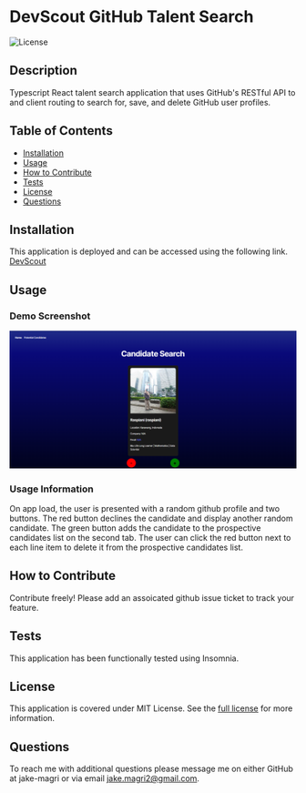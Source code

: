 # DevScout GitHub Talent Search
![License](https://img.shields.io/badge/MIT%20License-purple)

## Description

Typescript React talent search application that uses GitHub's RESTful API to and client routing to search for, save, and delete GitHub user profiles.

## Table of Contents

- [Installation](#installation)
- [Usage](#usage)
- [How to Contribute](#how-to-contribute)
- [Tests](#tests)
- [License](#license)
- [Questions](#questions)

## Installation

This application is deployed and can be accessed using the following link.
[DevScout](https://devscout.onrender.com/)

## Usage

### Demo Screenshot
![Still demo of application.](assets/images/DevScout.png)

### Usage Information
On app load, the user is presented with a random github profile and  two buttons. The red button declines the candidate and display another random candidate. The green button adds the candidate to the prospective candidates list on the second tab. The user can click the red button next to each line item to delete it from the prospective candidates list.

## How to Contribute

Contribute freely! Please add an assoicated github issue ticket to track your feature.

## Tests

This application has been functionally tested using Insomnia.

## License 
This application is covered under MIT License.
See the [full license](https://opensource.org/licenses/MIT) for more information.

## Questions

To reach me with additional questions please message me on either GitHub at jake-magri or via email jake.magri2@gmail.com.
